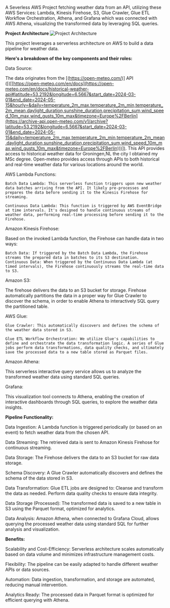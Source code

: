A Severless AWS Project fetching weather data from an API, utilizing these AWS Services: Lambda, Kinesis Firehose, S3, Glue Crawler, Glue ETL Workflow Orchestration, Athena, and Grafana which was connected with AWS Athena, visualizing the transformed data by leveraging SQL queries.

**Project Architecture**
![Project Architecture](https://github.com/NickolasB98/aws_severless_project/assets/157819544/be0e17c5-8219-4e05-998f-49a3b3fcbaa6)

This project leverages a serverless architecture on AWS to build a data pipeline for weather data.  

**Here's a breakdown of the key components and their roles:**

Data Source: 

The data originates from the [(https://open-meteo.com/)] API ([([[https://open-meteo.com/en/docs](https://open-meteo.com/en/docs/historical-weather-api#latitude=53.2192&longitude=6.5667&start_date=2024-03-01&end_date=2024-05-15&hourly=&daily=temperature_2m_max,temperature_2m_min,temperature_2m_mean,daylight_duration,sunshine_duration,precipitation_sum,wind_speed_10m_max,wind_gusts_10m_max&timezone=Europe%2FBerlin](https://archive-api.open-meteo.com/v1/archive?latitude=53.2192&longitude=6.5667&start_date=2024-03-01&end_date=2024-05-15&daily=temperature_2m_max,temperature_2m_min,temperature_2m_mean,daylight_duration,sunshine_duration,precipitation_sum,wind_speed_10m_max,wind_gusts_10m_max&timezone=Europe%2FBerlin)))]). This API provides access to historical weather data for Groningen,NL the city I obtained my MSc degree. 
Open-meteo provides access through APIs to both historical and real-time weather data for various locations around the world.

AWS Lambda Functions:

	Batch Data Lambda: This serverless function triggers upon new weather data batches arriving from the API. It likely pre-processes and prepares the data before sending it to the Kinesis Firehose for streaming.

	Continuous Data Lambda: This function is triggered by AWS EventBridge at time intervals. It's designed to handle continuous streams of weather data, performing real-time processing before sending it to the Firehose.

Amazon Kinesis Firehose: 

Based on the invoked Lambda function, the Firehose can handle data in two ways:

	Batch Data: If triggered by the Batch Data Lambda, the Firehose streams the prepared data in batches to its S3 destination.
  	Continuous Data: When triggered by the Continuous Data Lambda (at timed intervals), the Firehose continuously streams the real-time data to S3.

Amazon S3: 

The firehose delivers the data to an S3 bucket for storage. Firehose automatically partitions the data in a proper way for Glue Crawler to discover the schema, in order to enable Athena to interactively SQL query the partitioned table.

AWS Glue:

  	Glue Crawler: This automatically discovers and defines the schema of the weather data stored in S3.
  
  	Glue ETL Workflow Orchestration: We utilize Glue's capabilities to define and orchestrate the data transformation logic. A series of Glue jobs perform data transformations, data quality checks, and ultimately save the processed data to a new table stored as Parquet files.
		
Amazon Athena: 

This serverless interactive query service allows us to analyze the transformed weather data using standard SQL queries.

Grafana: 

This visualization tool connects to Athena, enabling the creation of interactive dashboards through SQL queries, to explore the weather data insights.



**Pipeline Functionality:**

Data Ingestion: A Lambda function is triggered periodically (or based on an event) to fetch weather data from the chosen API.

Data Streaming: The retrieved data is sent to Amazon Kinesis Firehose for continuous streaming.

Data Storage: The Firehose delivers the data to an S3 bucket for raw data storage.

Schema Discovery: A Glue Crawler automatically discovers and defines the schema of the data stored in S3.

Data Transformation:
	Glue ETL jobs are designed to:
	Cleanse and transform the data as needed.
	Perform data quality checks to ensure data integrity.

Data Storage (Processed): The transformed data is saved to a new table in S3 using the Parquet format, optimized for analytics.

Data Analysis: Amazon Athena, when connected to Grafana Cloud, allows querying the processed weather data using standard SQL for further analysis and visualization.

**Benefits:**

Scalability and Cost-Efficiency: Serverless architecture scales automatically based on data volume and minimizes infrastructure management costs.

Flexibility: The pipeline can be easily adapted to handle different weather APIs or data sources.

Automation: Data ingestion, transformation, and storage are automated, reducing manual intervention.

Analytics Ready: The processed data in Parquet format is optimized for efficient querying with Athena.
